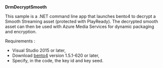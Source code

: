 **DrmDecryptSmooth**

This sample is a .NET command line app that launches bento4 to decrypt a Smooth Streaming asset (protected with PlayReady). The decrypted smooth asset can then be used with Azure Media Services for dynamic packaging and encryption.

Requirements :
- Visual Studio 2015 or later,
- Download [bento4](https://www.bento4.com/downloads/) version 1.5.1-620 or later,
- Specify, in the code, the key id and key seed.
